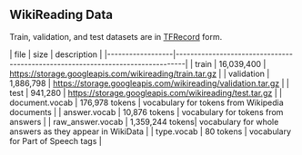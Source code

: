 ## WikiReading Data

Train, validation, and test datasets are in [TFRecord](https://www.tensorflow.org/versions/r0.10/how_tos/reading_data/index.html#file-formats) form.

| file             | size            | description                                                  |
|------------------|--------------------------------------------------------------------------------|
| train            | 16,039,400      | https://storage.googleapis.com/wikireading/train.tar.gz      |
| validation       | 1,886,798       | https://storage.googleapis.com/wikireading/validation.tar.gz |
| test             | 941,280         | https://storage.googleapis.com/wikireading/test.tar.gz       |
| document.vocab   | 176,978 tokens  | vocabulary for tokens from Wikipedia documents               |
| answer.vocab     | 10,876 tokens   | vocabulary for tokens from answers                           |
| raw_answer.vocab | 1,359,244 tokens| vocabulary for whole answers as they appear in WikiData      |
| type.vocab       | 80 tokens       | vocabulary for Part of Speech tags                           |
